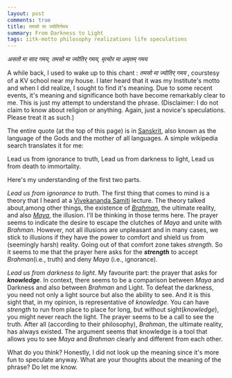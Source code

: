 ```yaml
---
layout: post
comments: true
title: तमसो मा ज्योतिर्गमय
summary: From Darkness to Light
tags: iitk-motto philosophy realizations life speculations
---
```

<!-- <link href="/post-with-image.css" rel="stylesheet" /> -->
<link href="https://fonts.googleapis.com/css?family=Hind" rel="stylesheet">
<i font-size="20px">असतो मा साद गमय, तमसो मा ज्योतिर् गमय, मृत्योर मा अमृतम् गमय</i>

A while back, I used to wake up to this chant : <i>तमसो मा ज्योतिर् गमय </i>, courstesy of a KV school near my house. I later heard that it was my Institute's motto and when I did realize, I sought to find it's meaning. Due to some recent events, it's meaning and significance both have become remarkably clear to me. This is just my attempt to understand the phrase.
(Disclaimer: I do not claim to know about religion or anything. Again, just a novice's speculations. Please treat it as such.)

The entire quote (at the top of this page) is in [Sanskrit](https://en.wikipedia.org/wiki/Sanskrit), also known as the language of the Gods and the mother of all languages. A simple wikipedia search translates it for me:
<div class="message">
 Lead us from ignorance to truth, Lead us from darkness to light, Lead us from death to immortality.
</div>

Here's my understanding of the first two parts.

<i>Lead us from ignorance to truth</i>. The first thing that comes to mind is a theory that I heard at a [Vivekananda Samiti](http://iitk.ac.in/vs/) lecture. The theory talked about,among other things, the existence of <i>[Brahman](https://en.wikipedia.org/wiki/Brahman)</i>, the ultimate reality, and also <i>[Maya](https://en.wikipedia.org/wiki/Maya_(illusion))</i>, the illusion. I'll be thinking in those terms here. The prayer seems to indicate the desire to escape the clutches of <i>Maya</i> and unite with <i>Brahman</i>. However, not all illusions are unpleasant and in many cases, we stick to illusions if they have the power to comfort and shield us from (seemingly harsh) reality. Going out of that comfort zone takes *strength*. So it seems to me that the prayer here asks for the ***strength*** to accept <i>Brahman</i>(i.e., truth) and deny <i>Maya</i> (i.e., ignorance).

<i>Lead us from darkness to light</i>. My favourite part: the prayer that asks for ***knowledge***. In context, there seems to be a comparison between *Maya* and Darkness and also between *Brahman* and Light. To defeat the darkness, you need not only a light source but also the ability to see. And it is this sight that, in my opinion, is representative of *knowledge*. You can have *strength* to run from place to place for long, but without sight(*knowledge*), you might never reach the light. The prayer seems to be a call to see the truth. After all (according to their philosophy), *Brahman*, the ultimate reality, has always existed. The argument seems that knowledge is a tool that allows you to see *Maya* and *Brahman* clearly and different from each other.


What do you think? Honestly, I did not look up the meaning since it's more fun to speculate anyway. What are your thoughts about the meaning of the phrase? Do let me know.

